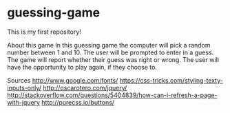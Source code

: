 # guessing-game
This is my first repository!

About this game
In this guessing game the computer will pick a random number between 1 and 10. The user will be prompted to enter in a guess. The game will report whether their guess was right or wrong. The user will have the opportunity to play again, if they choose to.

Sources
http://www.google.com/fonts/
https://css-tricks.com/styling-texty-inputs-only/
http://oscarotero.com/jquery/
http://stackoverflow.com/questions/5404839/how-can-i-refresh-a-page-with-jquery
http://purecss.io/buttons/
